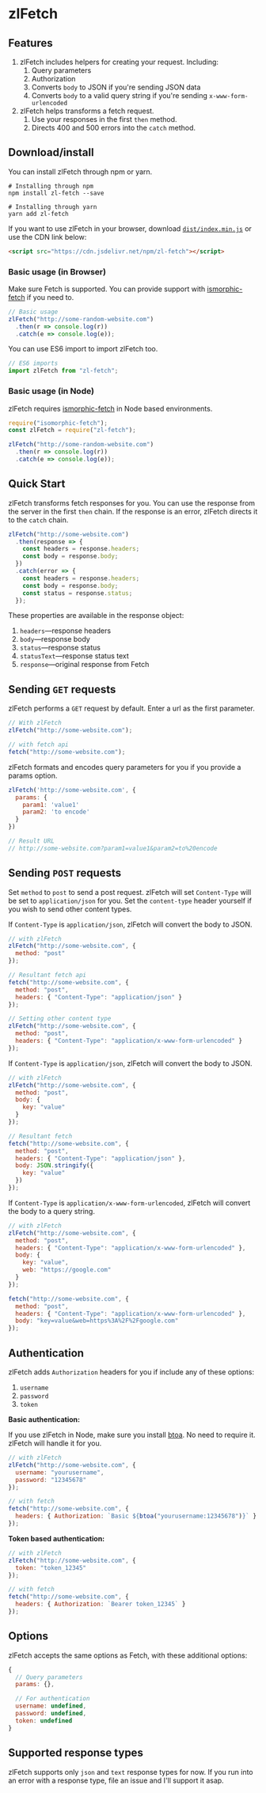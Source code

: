 # zlFetch

<!-- [![](https://data.jsdelivr.com/v1/package/npm/zl-fetch/badge)](https://www.jsdelivr.com/package/npm/zl-fetch) -->

## Features

1.  zlFetch includes helpers for creating your request. Including:
    1.  Query parameters
    2.  Authorization
    3.  Converts `body` to JSON if you're sending JSON data
    4.  Converts `body` to a valid query string if you're sending `x-www-form-urlencoded`
2.  zlFetch helps transforms a fetch request.
    1.  Use your responses in the first `then` method.
    2.  Directs 400 and 500 errors into the `catch` method.

## Download/install

You can install zlFetch through npm or yarn.

```
# Installing through npm
npm install zl-fetch --save

# Installing through yarn
yarn add zl-fetch
```

If you want to use zlFetch in your browser, download [`dist/index.min.js`](https://www.jsdelivr.com/package/npm/zl-fetch) or use the CDN link below:

```html
<script src="https://cdn.jsdelivr.net/npm/zl-fetch"></script>
```

### Basic usage (in Browser)

Make sure Fetch is supported. You can provide support with [ismorphic-fetch](https://github.com/matthew-andrews/isomorphic-fetch) if you need to.

```js
// Basic usage
zlFetch("http://some-random-website.com")
  .then(r => console.log(r))
  .catch(e => console.log(e));
```

You can use ES6 import to import zlFetch too.

```js
// ES6 imports
import zlFetch from "zl-fetch";
```

### Basic usage (in Node)

zlFetch requires [ismorphic-fetch](https://github.com/matthew-andrews/isomorphic-fetch) in Node based environments.

```js
require("isomorphic-fetch");
const zlFetch = require("zl-fetch");

zlFetch("http://some-random-website.com")
  .then(r => console.log(r))
  .catch(e => console.log(e));
```

## Quick Start

zlFetch transforms fetch responses for you. You can use the response from the server in the first `then` chain. If the response is an error, zlFetch directs it to the `catch` chain.

```js
zlFetch("http://some-website.com")
  .then(response => {
    const headers = response.headers;
    const body = response.body;
  })
  .catch(error => {
    const headers = response.headers;
    const body = response.body;
    const status = response.status;
  });
```

These properties are available in the response object:

1.  `headers`—response headers
2.  `body`—response body
3.  `status`—response status
4.  `statusText`—response status text
5.  `response`—original response from Fetch

## Sending `GET` requests

zlFetch performs a `GET` request by default. Enter a url as the first parameter.

```js
// With zlFetch
zlFetch("http://some-website.com");

// with fetch api
fetch("http://some-website.com");
```

zlFetch formats and encodes query parameters for you if you provide a params option.

```js
zlFetch('http://some-website.com', {
  params: {
    param1: 'value1'
    param2: 'to encode'
  }
})

// Result URL
// http://some-website.com?param1=value1&param2=to%20encode
```

## Sending `POST` requests

Set `method` to `post` to send a post request. zlFetch will set `Content-Type` will be set to `application/json` for you. Set the `content-type` header yourself if you wish to send other content types.

If `Content-Type` is `application/json`, zlFetch will convert the body to JSON.

```js
// with zlFetch
zlFetch("http://some-website.com", {
  method: "post"
});

// Resultant fetch api
fetch("http://some-website.com", {
  method: "post",
  headers: { "Content-Type": "application/json" }
});

// Setting other content type
zlFetch("http://some-website.com", {
  method: "post",
  headers: { "Content-Type": "application/x-www-form-urlencoded" }
});
```

If `Content-Type` is `application/json`, zlFetch will convert the body to JSON.

```js
// with zlFetch
zlFetch("http://some-website.com", {
  method: "post",
  body: {
    key: "value"
  }
});

// Resultant fetch
fetch("http://some-website.com", {
  method: "post",
  headers: { "Content-Type": "application/json" },
  body: JSON.stringify({
    key: "value"
  })
});
```

If `Content-Type` is `application/x-www-form-urlencoded`, zlFetch will convert the body to a query string.

```js
// with zlFetch
zlFetch("http://some-website.com", {
  method: "post",
  headers: { "Content-Type": "application/x-www-form-urlencoded" },
  body: {
    key: "value",
    web: "https://google.com"
  }
});

fetch("http://some-website.com", {
  method: "post",
  headers: { "Content-Type": "application/x-www-form-urlencoded" },
  body: "key=value&web=https%3A%2F%2Fgoogle.com"
});
```

## Authentication

zlFetch adds `Authorization` headers for you if include any of these options:

1.  `username`
2.  `password`
3.  `token`

**Basic authentication:**

If you use zlFetch in Node, make sure you install [btoa](https://www.npmjs.com/package/btoa). No need to require it. zlFetch will handle it for you.

```js
// with zlFetch
zlFetch("http://some-website.com", {
  username: "yourusername",
  password: "12345678"
});

// with fetch
fetch("http://some-website.com", {
  headers: { Authorization: `Basic ${btoa("yourusername:12345678")}` }
});
```

**Token based authentication:**

```js
// with zlFetch
zlFetch("http://some-website.com", {
  token: "token_12345"
});

// with fetch
fetch("http://some-website.com", {
  headers: { Authorization: `Bearer token_12345` }
});
```

## Options

zlFetch accepts the same options as Fetch, with these additional options:

```js
{
  // Query parameters
  params: {},

  // For authentication
  username: undefined,
  password: undefined,
  token: undefined
}
```

## Supported response types

zlFetch supports only `json` and `text` response types for now. If you run into an error with a response type, file an issue and I'll support it asap.
